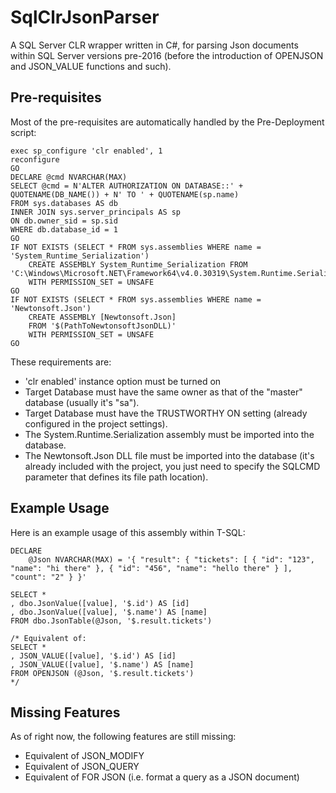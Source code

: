 # SqlClrJsonParser

A SQL Server CLR wrapper written in C#, for parsing Json documents within SQL Server versions pre-2016 (before the introduction of OPENJSON and JSON_VALUE functions and such).

## Pre-requisites

Most of the pre-requisites are automatically handled by the Pre-Deployment script:

```
exec sp_configure 'clr enabled', 1
reconfigure
GO
DECLARE @cmd NVARCHAR(MAX)
SELECT @cmd = N'ALTER AUTHORIZATION ON DATABASE::' + QUOTENAME(DB_NAME()) + N' TO ' + QUOTENAME(sp.name)
FROM sys.databases AS db
INNER JOIN sys.server_principals AS sp
ON db.owner_sid = sp.sid
WHERE db.database_id = 1
GO
IF NOT EXISTS (SELECT * FROM sys.assemblies WHERE name = 'System_Runtime_Serialization')
	CREATE ASSEMBLY System_Runtime_Serialization FROM 'C:\Windows\Microsoft.NET\Framework64\v4.0.30319\System.Runtime.Serialization.dll'
	WITH PERMISSION_SET = UNSAFE
GO
IF NOT EXISTS (SELECT * FROM sys.assemblies WHERE name = 'Newtonsoft.Json')
	CREATE ASSEMBLY [Newtonsoft.Json]
	FROM '$(PathToNewtonsoftJsonDLL)'
	WITH PERMISSION_SET = UNSAFE
GO
```

These requirements are:

- 'clr enabled' instance option must be turned on
- Target Database must have the same owner as that of the "master" database (usually it's "sa").
- Target Database must have the TRUSTWORTHY ON setting (already configured in the project settings).
- The System.Runtime.Serialization assembly must be imported into the database.
- The Newtonsoft.Json DLL file must be imported into the database (it's already included with the project, you just need to specify the SQLCMD parameter that defines its file path location).

## Example Usage

Here is an example usage of this assembly within T-SQL:

```
DECLARE
	@Json NVARCHAR(MAX) = '{ "result": { "tickets": [ { "id": "123", "name": "hi there" }, { "id": "456", "name": "hello there" } ], "count": "2" } }'

SELECT *
, dbo.JsonValue([value], '$.id') AS [id]
, dbo.JsonValue([value], '$.name') AS [name]
FROM dbo.JsonTable(@Json, '$.result.tickets')

/* Equivalent of:
SELECT *
, JSON_VALUE([value], '$.id') AS [id]
, JSON_VALUE([value], '$.name') AS [name]
FROM OPENJSON (@Json, '$.result.tickets')
*/
```

## Missing Features

As of right now, the following features are still missing:

- Equivalent of JSON_MODIFY
- Equivalent of JSON_QUERY
- Equivalent of FOR JSON (i.e. format a query as a JSON document)
